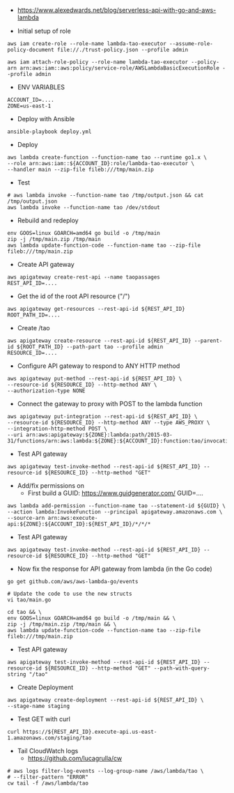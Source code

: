 * https://www.alexedwards.net/blog/serverless-api-with-go-and-aws-lambda

* Initial setup of role
```
aws iam create-role --role-name lambda-tao-executor --assume-role-policy-document file://./trust-policy.json --profile admin

aws iam attach-role-policy --role-name lambda-tao-executor --policy-arn arn:aws:iam::aws:policy/service-role/AWSLambdaBasicExecutionRole --profile admin
```

* ENV VARIABLES
```
ACCOUNT_ID=....
ZONE=us-east-1
```

* Deploy with Ansible
```
ansible-playbook deploy.yml
```




* Deploy
```
aws lambda create-function --function-name tao --runtime go1.x \
--role arn:aws:iam::${ACCOUNT_ID}:role/lambda-tao-executor \
--handler main --zip-file fileb:///tmp/main.zip
```

* Test
```
# aws lambda invoke --function-name tao /tmp/output.json && cat /tmp/output.json
aws lambda invoke --function-name tao /dev/stdout
```

* Rebuild and redeploy
```
env GOOS=linux GOARCH=amd64 go build -o /tmp/main
zip -j /tmp/main.zip /tmp/main
aws lambda update-function-code --function-name tao --zip-file fileb:///tmp/main.zip
```

* Create API gateway
```
aws apigateway create-rest-api --name taopassages
REST_API_ID=....
```

* Get the id of the root API resource ("/")
```
aws apigateway get-resources --rest-api-id ${REST_API_ID}
ROOT_PATH_ID=....
```

* Create /tao
```
aws apigateway create-resource --rest-api-id ${REST_API_ID} --parent-id ${ROOT_PATH_ID} --path-part tao --profile admin
RESOURCE_ID=....
```

* Configure API gateway to respond to ANY HTTP method
```
aws apigateway put-method --rest-api-id ${REST_API_ID} \
--resource-id ${RESOURCE_ID} --http-method ANY \
--authorization-type NONE
```

* Connect the gateway to proxy with POST to the lambda function
```
aws apigateway put-integration --rest-api-id ${REST_API_ID} \
--resource-id ${RESOURCE_ID} --http-method ANY --type AWS_PROXY \
--integration-http-method POST \
--uri arn:aws:apigateway:${ZONE}:lambda:path/2015-03-31/functions/arn:aws:lambda:${ZONE}:${ACCOUNT_ID}:function:tao/invocations
```

* Test API gateway
```
aws apigateway test-invoke-method --rest-api-id ${REST_API_ID} --resource-id ${RESOURCE_ID} --http-method "GET"
```

* Add/fix permissions on 
    * First build a GUID: https://www.guidgenerator.com/
        GUID=....
```
aws lambda add-permission --function-name tao --statement-id ${GUID} \
--action lambda:InvokeFunction --principal apigateway.amazonaws.com \
--source-arn arn:aws:execute-api:${ZONE}:${ACCOUNT_ID}:${REST_API_ID}/*/*/*
```

* Test API gateway
```
aws apigateway test-invoke-method --rest-api-id ${REST_API_ID} --resource-id ${RESOURCE_ID} --http-method "GET"
```

* Now fix the response for API gateway from lambda (in the Go code)
```
go get github.com/aws/aws-lambda-go/events

# Update the code to use the new structs
vi tao/main.go

cd tao && \
env GOOS=linux GOARCH=amd64 go build -o /tmp/main && \
zip -j /tmp/main.zip /tmp/main && \
aws lambda update-function-code --function-name tao --zip-file fileb:///tmp/main.zip
```

* Test API gateway
```
aws apigateway test-invoke-method --rest-api-id ${REST_API_ID} --resource-id ${RESOURCE_ID} --http-method "GET" --path-with-query-string "/tao"
```

* Create Deployment
```
aws apigateway create-deployment --rest-api-id ${REST_API_ID} \
--stage-name staging
```

* Test GET with curl
```
curl https://${REST_API_ID}.execute-api.us-east-1.amazonaws.com/staging/tao
```

* Tail CloudWatch logs
    * https://github.com/lucagrulla/cw
```
# aws logs filter-log-events --log-group-name /aws/lambda/tao \
# --filter-pattern "ERROR"
cw tail -f /aws/lambda/tao
```
